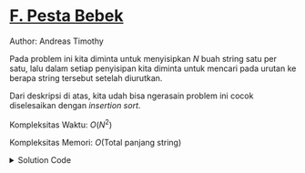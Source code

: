 # [F. Pesta Bebek](https://tlx.toki.id/courses/competitive/chapters/03/problems/F)

Author: Andreas Timothy

Pada problem ini kita diminta untuk menyisipkan $N$ buah string satu per satu, lalu dalam setiap penyisipan kita diminta untuk mencari pada urutan ke berapa string tersebut setelah diurutkan.

Dari deskripsi di atas, kita udah bisa ngerasain problem ini cocok diselesaikan dengan _insertion sort_.

Kompleksitas Waktu: $O(N^2)$

Kompleksitas Memori: $O(\text{Total panjang string})$

<details>
  <summary>Solution Code</summary>

```c++
#include <bits/stdc++.h>
using namespace std;

int n;
string s[1005];

int main() {
  cin >> n;
  for (int i = 1; i <= n; i++) {
    cin >> s[i];
    int pos = i;
    // Selama posisinya belum tepat, giring ke depan
    while (pos > 1 && s[pos] < s[pos - 1]) {
      swap(s[pos], s[pos - 1]);
      pos--;
    }
    cout << pos << '\n';
  }
}
```

</details>
